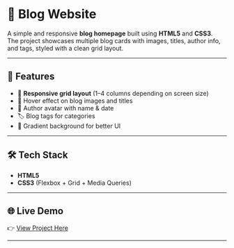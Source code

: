 # 📝 Blog Website

A simple and responsive **blog homepage** built using **HTML5** and **CSS3**.  
The project showcases multiple blog cards with images, titles, author info, and tags, styled with a clean grid layout.

---

## 🚀 Features

- 📱 **Responsive grid layout** (1–4 columns depending on screen size)  
- 🎨 Hover effect on blog images and titles  
- 👤 Author avatar with name & date  
- 🏷️ Blog tags for categories  
- 🌈 Gradient background for better UI   

---

## 🛠️ Tech Stack

- **HTML5**
- **CSS3** (Flexbox + Grid + Media Queries)

---

## 🌐 Live Demo

👉 [View Project Here](https://aman-blog.netlify.app/) 

---



